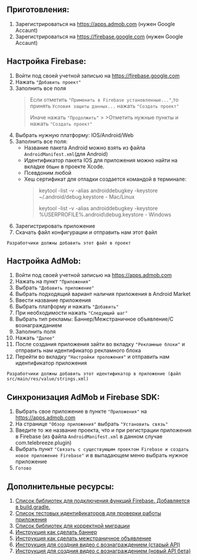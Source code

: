 ## Приготовления:
1. Зарегистрироваться на https://apps.admob.com (нужен Google Accaunt)
2. Зарегистрироваться на https://firebase.google.com (нужен Google Accaunt)

## Настройка Firebase:
1. Войти под своей учетной записью на https://firebase.google.com
2. Нажать `"Добавить проект"`
3. Заполнить все поля
	> Если отметить `"Применить в Firebase установленные..."`,то принять `Условия защиты данных...` нажать `"Создать проект"`
	>
	> Иначе нажать `"Продолжить"`
		>
		>Отметить нужные пункты и нажать `"Создать проект"`
4. Выбрать нужную платформу: IOS/Android/Web
5. Заполнить все поля:
	- Название пакета Android можно взять из файла `AndroidManifest.xml`(для Android)
	- Идентификатор пакета IOS для приложения можно найти на вкладке `Общие` в проекте Xcode.
	- Псевдоним любой
	- Хеш сертификат для отладки создается командой в терминале: 
		> keytool -list -v -alias androiddebugkey -keystore ~/.android/debug.keystore    				- Mac/Linux
		>
		> keytool -list -v -alias androiddebugkey -keystore %USERPROFILE%\.android\debug.keystore  		- Windows
6. Зарегистрировать приложение
7. Скачать файл конфигурации и отправить нам этот файл

```
Разработчики должны добавить этот файл в проект
```

## Настройка AdMob:
1. Войти под своей учетной записью на https://apps.admob.com
2. Нажать на пункт `"Приложения"`
3. Выбрать `"Добавить приложение"`
4. Выбрать подходящий вариант наличия приложения в Android Market
5. Ввести название приложения
6. Выбрать платформу и нажать `"Добавить"`
7. При необходимости нажать `"Следующий шаг"`
8. Выбрать тип рекламы: Баннер/Межстраничное объявление/С вознагражданием
9. Заполнить поля
10. Нажать `"Далее"`
11. После создания приложения зайти во вкладку `"Рекламные блоки"` и отправить нам идентификатор рекламного блока
12. Перейти во вкладку `"Настройки проложения"` и отправить нам идентификатор приложения

```
Разработчики должны добавить этот идентификатор в приложение (файл src/main/res/value/strings.xml)
```

## Синхронизация AdMob и Firebase SDK:
1. Выбрать свое приложение в пункте `"Приложения"` на https://apps.admob.com
2. На странице `"Обзор приложения"` выбрать `"Установить связь"`
3. Введите то же название проекта, что и при регистрации приложения в Firebase (из файла `AndroidManifest.xml` в данном случае com.telebreeze.plugin)
4. Выбрать пункт `"Связать с существующим проектом Firebase и создать новое приложение Firebase"` и в выпадающем меню выбрать нужное приложение
5. `Готово`

## Дополнительные ресурсы:
1. [Cписок библиотек для подключения функций Firebase. Добавляется в build.gradle.](https://firebase.google.com/docs/android/setup#available-libraries)
2. [Cписок тестовых идентификаторов для проверки работы приложения]( https://developers.google.com/admob/android/test-ads)
3. [Список библиотек для корректной миграции](https://developer.android.com/jetpack/androidx/migrate)
4. [Инструкция как сделать баннер](https://developers.google.com/admob/android/banner)
5. [Инструкция как сделать межстраничное объявление](https://developers.google.com/admob/android/interstitial)
6. [Инструкция для создния видео с вознаграждением (старый API)](https://developers.google.com/admob/android/rewarded-video)
7. [Инструкция для создния видео с вознаграждением (новый API бета)](https://developers.google.com/admob/android/rewarded-ads)